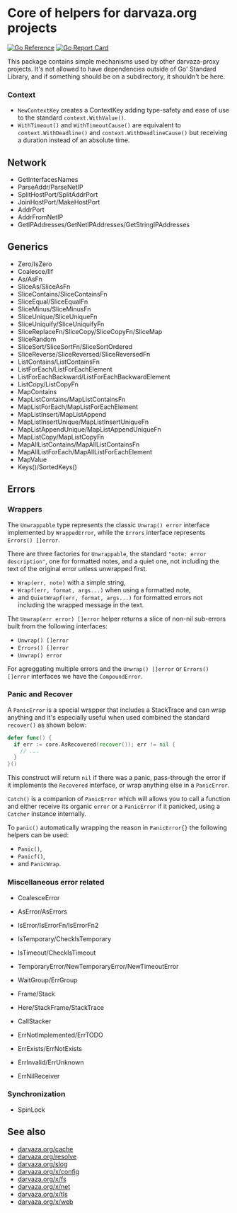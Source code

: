 # Core of helpers for darvaza.org projects

[![Go Reference][godoc-badge]][godoc]
[![Go Report Card][goreport-badge]][goreport]

This package contains simple mechanisms used by other darvaza-proxy projects.
It's not allowed to have dependencies outside of Go' Standard Library, and if something
should be on a subdirectory, it shouldn't be here.

[godoc]: https://pkg.go.dev/darvaza.org/core
[godoc-badge]: https://pkg.go.dev/badge/darvaza.org/core.svg
[goreport]: https://goreportcard.com/report/darvaza.org/core
[goreport-badge]: https://goreportcard.com/badge/darvaza.org/core

### Context

* `NewContextKey` creates a ContextKey adding type-safety and ease of use to the standard `context.WithValue()`.
* `WithTimeout()` and `WithTimeoutCause()` are equivalent to `context.WithDeadline()` and `context.WithDeadlineCause()`
  but receiving a duration instead of an absolute time.

## Network

* GetInterfacesNames
* ParseAddr/ParseNetIP
* SplitHostPort/SplitAddrPort
* JoinHostPort/MakeHostPort
* AddrPort
* AddrFromNetIP
* GetIPAddresses/GetNetIPAddresses/GetStringIPAddresses

## Generics

* Zero/IsZero
* Coalesce/IIf
* As/AsFn
* SliceAs/SliceAsFn
* SliceContains/SliceContainsFn
* SliceEqual/SliceEqualFn
* SliceMinus/SliceMinusFn
* SliceUnique/SliceUniqueFn
* SliceUniquify/SliceUniquifyFn
* SliceReplaceFn/SliceCopy/SliceCopyFn/SliceMap
* SliceRandom
* SliceSort/SliceSortFn/SliceSortOrdered
* SliceReverse/SliceReversed/SliceReversedFn
* ListContains/ListContainsFn
* ListForEach/ListForEachElement
* ListForEachBackward/ListForEachBackwardElement
* ListCopy/ListCopyFn
* MapContains
* MapListContains/MapListContainsFn
* MapListForEach/MapListForEachElement
* MapListInsert/MapListAppend
* MapListInsertUnique/MapListInsertUniqueFn
* MapListAppendUnique/MapListAppendUniqueFn
* MapListCopy/MapListCopyFn
* MapAllListContains/MapAllListContainsFn
* MapAllListForEach/MapAllListForEachElement
* MapValue
* Keys()/SortedKeys()

## Errors

### Wrappers

The `Unwrappable` type represents the classic `Unwrap() error` interface implemented
by `WrappedError`, while the `Errors` interface represents `Errors() []error`.

There are three factories for `Unwrappable`, the standard `"note: error description"`,
one for formatted notes, and a quiet one, not including the text of the original error
unless unwrapped first.

* `Wrap(err, note)` with a simple string,
* `Wrapf(err, format, args...)` when using a formatted note,
* and `QuietWrapf(err, format, args...)` for formatted errors not including
  the wrapped message in the text.

The `Unwrap(err error) []error` helper returns a slice of non-nil sub-errors built
from the following interfaces:
* `Unwrap() []error`
* `Errors() []error`
* `Unwrap() error`

For agreggating multiple errors and the `Unwrap() []error` or `Errors() []error` interfaces
we have the `CompoundError`.

### Panic and Recover

A `PanicError` is a special wrapper that includes a StackTrace and can wrap anything
and it's especially useful when used combined the standard `recover()` as shown below:

```go
defer func() {
  if err := core.AsRecovered(recover()); err != nil {
    // ...
  }
}()
```

This construct will return `nil` if there was a panic, pass-through the error if it implements
the `Recovered` interface, or wrap anything else in a `PanicError`.

`Catch()` is a companion of `PanicError` which will allows you to call a function and
either receive its organic `error` or a `PanicError` if it panicked, using a `Catcher`
instance internally.

To `panic()` automatically wrapping the reason in `PanicError{}` the following helpers
can be used:

* `Panic()`,
* `Panicf()`,
* and `PanicWrap`.

### Miscellaneous error related

* CoalesceError
* AsError/AsErrors
* IsError/IsErrorFn/IsErrorFn2
* IsTemporary/CheckIsTemporary
* IsTimeout/CheckIsTimeout
* TemporaryError/NewTemporaryError/NewTimeoutError
* WaitGroup/ErrGroup
* Frame/Stack
* Here/StackFrame/StackTrace
* CallStacker

* ErrNotImplemented/ErrTODO
* ErrExists/ErrNotExists
* ErrInvalid/ErrUnknown
* ErrNilReceiver

### Synchronization

* SpinLock

## See also

* [darvaza.org/cache](https://pkg.go.dev/darvaza.org/cache)
* [darvaza.org/resolve](https://pkg.go.dev/darvaza.org/resolve)
* [darvaza.org/slog](https://pkg.go.dev/darvaza.org/slog)
* [darvaza.org/x/config](https://pkg.go.dev/darvaza.org/x/config)
* [darvaza.org/x/fs](https://pkg.go.dev/darvaza.org/x/fs)
* [darvaza.org/x/net](https://pkg.go.dev/darvaza.org/x/net)
* [darvaza.org/x/tls](https://pkg.go.dev/darvaza.org/x/tls)
* [darvaza.org/x/web](https://pkg.go.dev/darvaza.org/x/web)
